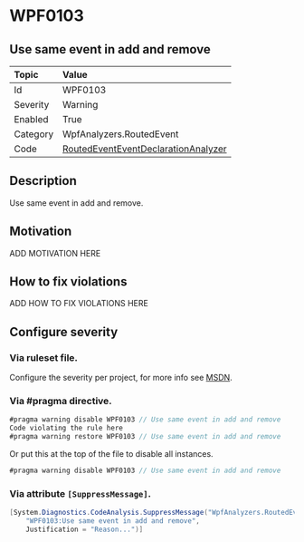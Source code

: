 # WPF0103
## Use same event in add and remove

| Topic    | Value
| :--      | :--
| Id       | WPF0103
| Severity | Warning
| Enabled  | True
| Category | WpfAnalyzers.RoutedEvent
| Code     | [RoutedEventEventDeclarationAnalyzer](https://github.com/DotNetAnalyzers/WpfAnalyzers/blob/master/WpfAnalyzers/Analyzers/RoutedEventEventDeclarationAnalyzer.cs)

## Description

Use same event in add and remove.

## Motivation

ADD MOTIVATION HERE

## How to fix violations

ADD HOW TO FIX VIOLATIONS HERE

<!-- start generated config severity -->
## Configure severity

### Via ruleset file.

Configure the severity per project, for more info see [MSDN](https://msdn.microsoft.com/en-us/library/dd264949.aspx).

### Via #pragma directive.
```C#
#pragma warning disable WPF0103 // Use same event in add and remove
Code violating the rule here
#pragma warning restore WPF0103 // Use same event in add and remove
```

Or put this at the top of the file to disable all instances.
```C#
#pragma warning disable WPF0103 // Use same event in add and remove
```

### Via attribute `[SuppressMessage]`.

```C#
[System.Diagnostics.CodeAnalysis.SuppressMessage("WpfAnalyzers.RoutedEvent", 
    "WPF0103:Use same event in add and remove", 
    Justification = "Reason...")]
```
<!-- end generated config severity -->